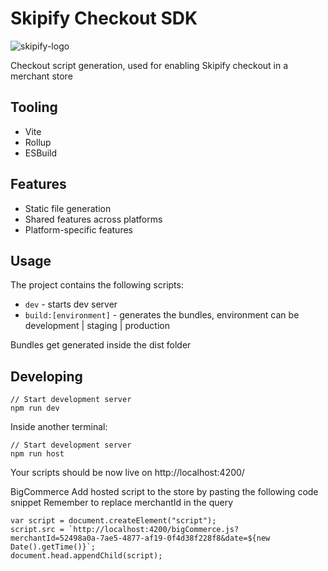 # Skipify Checkout SDK

![skipify-logo](https://user-images.githubusercontent.com/5350362/204699214-f9b54d89-0328-4475-a83f-06dd469813fd.svg)

Checkout script generation, used for enabling Skipify checkout in a merchant store

## Tooling

- Vite
- Rollup
- ESBuild

## Features

- Static file generation
- Shared features across platforms
- Platform-specific features

## Usage

The project contains the following scripts:

- `dev` - starts dev server
- `build:[environment]` - generates the bundles, environment can be development | staging | production

Bundles get generated inside the dist folder

## Developing

```
// Start development server
npm run dev
```

Inside another terminal:
```
// Start development server
npm run host
```
Your scripts should be now live on http://localhost:4200/

BigCommerce
Add hosted script to the store by pasting the following code snippet
Remember to replace merchantId in the query
```
var script = document.createElement("script");
script.src = `http://localhost:4200/bigCommerce.js?merchantId=52498a0a-7ae5-4877-af19-0f4d38f228f8&date=${new Date().getTime()}`;
document.head.appendChild(script);
```
